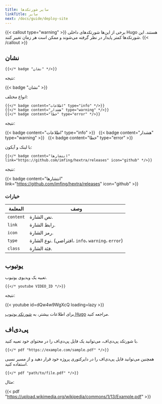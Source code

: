 ```yaml
---
title: سایر شورتکدها
linkTitle: سایر
next: /docs/guide/deploy-site
---
```


{{< callout type="warning" >}}
  برخی از این‌ها شورتکدهای داخلی Hugo هستند.
  این شورتکدها کمتر پایدار در نظر گرفته می‌شوند و ممکن است هر زمان تغییر کنند.
{{< /callout >}}

## نشان

```
{{</* badge "نشان" */>}}
```

نتیجه:

{{< badge "نشان" >}}

انواع مختلف:

```
{{</* badge content="اطلاعات" type="info" */>}}
{{</* badge content="هشدار" type="warning" */>}}
{{</* badge content="خطا" type="error" */>}}
```

نتیجه:

{{< badge content="اطلاعات" type="info" >}} &nbsp;
{{< badge content="هشدار" type="warning" >}} &nbsp;
{{< badge content="خطا" type="error" >}}

با لینک و آیکون:

```
{{</* badge content="انتشارها" link="https://github.com/imfing/hextra/releases" icon="github" */>}}
```

نتیجه:

{{< badge content="انتشارها" link="https://github.com/imfing/hextra/releases" icon="github" >}}

### خيارات

| المعلمة   | وصف                                               |
|-----------|---------------------------------------------------|
| `content` | نص الشارة.                                        |
| `link`    | رابط الشارة.                                      |
| `icon`    | رمز الشارة.                                       |
| `type`    | نوع الشارة. (افتراضي، `info`، `warning`، `error`) |
| `class`   | فئة الشارة.                                       |

## یوتیوب

تعبیه یک ویدیوی یوتیوب.

```
{{</* youtube VIDEO_ID */>}}
```

نتیجه:

{{< youtube id=dQw4w9WgXcQ loading=lazy >}}

برای اطلاعات بیشتر، به [شورتکد یوتیوب Hugo](https://gohugo.io/content-management/shortcodes/#youtube) مراجعه کنید.

## پی‌دی‌اف

با شورتکد پی‌دی‌اف، می‌توانید یک فایل پی‌دی‌اف را در محتوای خود تعبیه کنید.

```
{{</* pdf "https://example.com/sample.pdf" */>}}
```

همچنین می‌توانید فایل پی‌دی‌اف را در دایرکتوری پروژه خود قرار دهید و از مسیر نسبی استفاده کنید.

```
{{</* pdf "path/to/file.pdf" */>}}
```

مثال:

{{< pdf "https://upload.wikimedia.org/wikipedia/commons/1/13/Example.pdf" >}}